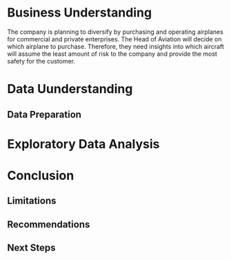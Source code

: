 # Business Understanding
The company is planning to diversify by purchasing and operating airplanes for commercial and private enterprises. The Head of Aviation will decide on which airplane to purchase. Therefore, they need insights into which aircraft will assume the least amount of risk to the company and provide the most safety for the customer.   

# Data Uunderstanding

## Data Preparation

# Exploratory Data Analysis

# Conclusion

## Limitations

## Recommendations

## Next Steps
